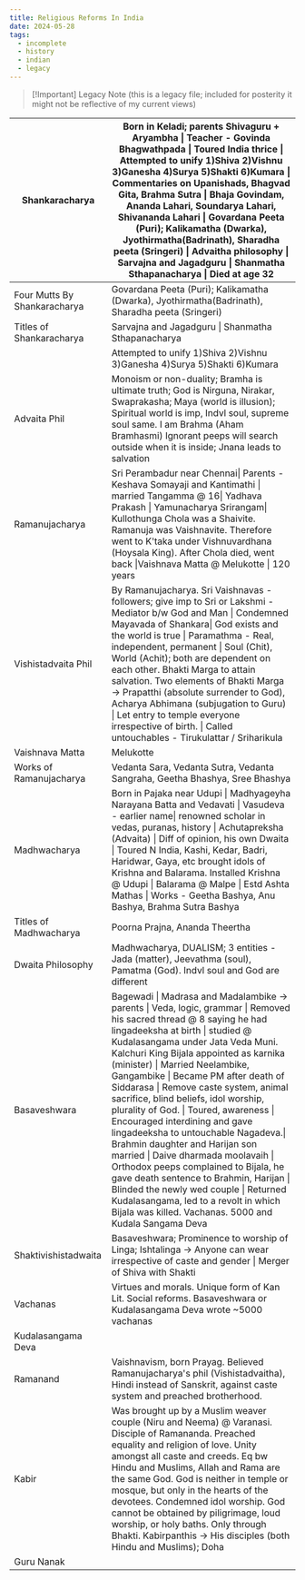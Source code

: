 ```yaml
---
title: Religious Reforms In India
date: 2024-05-28
tags:
  - incomplete
  - history
  - indian
  - legacy
---
```

> [!Important] Legacy Note
> (this is a legacy file; included for posterity
> it might not be reflective of my current views)
>  

| Shankaracharya               | Born in Keladi; parents Shivaguru + Aryambha \| Teacher - Govinda Bhagwathpada \| Toured India thrice \| Attempted to unify 1)Shiva 2)Vishnu 3)Ganesha 4)Surya 5)Shakti 6)Kumara \| Commentaries on Upanishads, Bhagvad Gita, Brahma Sutra \| Bhaja Govindam, Ananda Lahari, Soundarya Lahari, Shivananda Lahari \| Govardana Peeta (Puri); Kalikamatha (Dwarka), Jyothirmatha(Badrinath), Sharadha peeta (Sringeri) \| Advaitha philosophy \| Sarvajna and Jagadguru \| Shanmatha Sthapanacharya \| Died at age 32                                                                                                                                                                                                                                                                                                      |
| ---------------------------- | ------------------------------------------------------------------------------------------------------------------------------------------------------------------------------------------------------------------------------------------------------------------------------------------------------------------------------------------------------------------------------------------------------------------------------------------------------------------------------------------------------------------------------------------------------------------------------------------------------------------------------------------------------------------------------------------------------------------------------------------------------------------------------------------------------------------------ |
| Four Mutts By Shankaracharya | Govardana Peeta (Puri); Kalikamatha (Dwarka), Jyothirmatha(Badrinath), Sharadha peeta (Sringeri)                                                                                                                                                                                                                                                                                                                                                                                                                                                                                                                                                                                                                                                                                                                         |
| Titles of Shankaracharya     | Sarvajna and Jagadguru \| Shanmatha Sthapanacharya                                                                                                                                                                                                                                                                                                                                                                                                                                                                                                                                                                                                                                                                                                                                                                       |
|                              | Attempted to unify 1)Shiva 2)Vishnu 3)Ganesha 4)Surya 5)Shakti 6)Kumara                                                                                                                                                                                                                                                                                                                                                                                                                                                                                                                                                                                                                                                                                                                                                  |
| Advaita Phil                 | Monoism or non-duality; Bramha is ultimate truth; God is Nirguna, Nirakar, Swaprakasha; Maya (world is illusion); Spiritual world is imp, Indvl soul, supreme soul same. I am Brahma (Aham Bramhasmi) Ignorant peeps will search outside when it is inside; Jnana leads to salvation                                                                                                                                                                                                                                                                                                                                                                                                                                                                                                                                     |
| Ramanujacharya               | Sri Perambadur near Chennai\| Parents - Keshava Somayaji and Kantimathi \| married Tangamma @ 16\| Yadhava Prakash \| Yamunacharya Srirangam\| Kullothunga Chola was a Shaivite. Ramanuja was Vaishnavite. Therefore went to K'taka under Vishnuvardhana (Hoysala King). After Chola died, went back \|Vaishnava Matta @ Melukotte \| 120 years                                                                                                                                                                                                                                                                                                                                                                                                                                                                          |
| Vishistadvaita Phil          | By Ramanujacharya. Sri Vaishnavas - followers; give imp to Sri or Lakshmi - Mediator b/w God and Man \| Condemned Mayavada of Shankara\| God exists and the world is true \| Paramathma - Real, independent, permanent \| Soul (Chit), World (Achit); both are dependent on each other. Bhakti Marga to attain salvation. Two elements of Bhakti Marga -> Prapatthi (absolute surrender to God), Acharya Abhimana (subjugation to Guru) \| Let entry to temple everyone irrespective of birth. \| Called untouchables - Tirukulattar / Sriharikula                                                                                                                                                                                                                                                                       |
| Vaishnava Matta              | Melukotte                                                                                                                                                                                                                                                                                                                                                                                                                                                                                                                                                                                                                                                                                                                                                                                                                |
| Works of Ramanujacharya      | Vedanta Sara, Vedanta Sutra, Vedanta Sangraha, Geetha Bhashya, Sree Bhashya                                                                                                                                                                                                                                                                                                                                                                                                                                                                                                                                                                                                                                                                                                                                              |
| Madhwacharya                 | Born in Pajaka near Udupi \| Madhyageyha Narayana Batta and Vedavati \| Vasudeva - earlier name\| renowned scholar in vedas, puranas, history \| Achutapreksha (Advaita) \| Diff of opinion, his own Dwaita \| Toured N India, Kashi, Kedar, Badri, Haridwar, Gaya, etc brought idols of Krishna and Balarama. Installed Krishna @ Udupi \| Balarama @ Malpe \| Estd Ashta Mathas \| Works - Geetha Bashya, Anu Bashya, Brahma Sutra Bashya                                                                                                                                                                                                                                                                                                                                                                              |
| Titles of Madhwacharya       | Poorna Prajna, Ananda Theertha                                                                                                                                                                                                                                                                                                                                                                                                                                                                                                                                                                                                                                                                                                                                                                                           |
| Dwaita Philosophy            | Madhwacharya, DUALISM; 3 entities - Jada (matter), Jeevathma (soul), Pamatma (God). Indvl soul and God are different                                                                                                                                                                                                                                                                                                                                                                                                                                                                                                                                                                                                                                                                                                     |
| Basaveshwara                 | Bagewadi \| Madrasa and Madalambike -> parents \| Veda, logic, grammar \| Removed his sacred thread @ 8 saying he had lingadeeksha at birth \| studied @ Kudalasangama under Jata Veda Muni. Kalchuri King Bijala appointed as karnika (minister) \| Married Neelambike, Gangambike \| Became PM after death of Siddarasa \| Remove caste system, animal sacrifice, blind beliefs, idol worship, plurality of God. \| Toured, awareness \| Encouraged interdining and gave lingadeeksha to untouchable Nagadeva.\| Brahmin daughter and Harijan son married \| Daive dharmada moolavaih \| Orthodox peeps complained to Bijala, he gave death sentence to Brahmin, Harijan \| Blinded the newly wed couple \| Returned Kudalasangama, led to a revolt in which Bijala was killed. Vachanas. 5000 and Kudala Sangama Deva |
| Shaktivishistadwaita         | Basaveshwara; Prominence to worship of Linga; Ishtalinga -> Anyone can wear irrespective of caste and gender \| Merger of Shiva with Shakti                                                                                                                                                                                                                                                                                                                                                                                                                                                                                                                                                                                                                                                                              |
| Vachanas                     | Virtues and morals. Unique form of Kan Lit. Social reforms. Basaveshwara or Kudalasangama Deva wrote ~5000 vachanas                                                                                                                                                                                                                                                                                                                                                                                                                                                                                                                                                                                                                                                                                                      |
| Kudalasangama Deva           |                                                                                                                                                                                                                                                                                                                                                                                                                                                                                                                                                                                                                                                                                                                                                                                                                          |
| Ramanand                     | Vaishnavism, born Prayag. Believed Ramanujacharya's phil (Vishistadvaitha), Hindi instead of Sanskrit, against caste system and preached brotherhood.                                                                                                                                                                                                                                                                                                                                                                                                                                                                                                                                                                                                                                                                    |
| Kabir                        | Was brought up by a Muslim weaver couple (Niru and Neema) @ Varanasi. Disciple of Ramananda. Preached equality and religion of love. Unity amongst all caste and creeds. Eq bw Hindu and Muslims, Allah and Rama are the same God. God is neither in temple or mosque, but only in the hearts of the devotees. Condemned idol worship. God cannot be obtained by piligrimage, loud worship, or holy baths. Only through Bhakti. Kabirpanthis -> His disciples (both Hindu and Muslims); Doha                                                                                                                                                                                                                                                                                                                             |
| Guru Nanak                   |                                                                                                                                                                                                                                                                                                                                                                                                                                                                                                                                                                                                                                                                                                                                                                                                                          |
